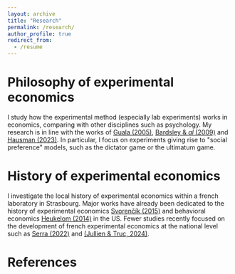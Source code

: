 ```yaml
---
layout: archive
title: "Research"
permalink: /research/
author_profile: true
redirect_from:
  - /resume
---
```


Philosophy of experimental economics
=========
   
I study how the experimental method (especially lab experiments) works in economics, comparing with other disciplines such as psychology. My research is in line with the works of [Guala (2005)](https://www.cambridge.org/core/books/methodology-of-experimental-economics/1333D78666AE8C93062FB80AF0A41CCC), [Bardsley & *al* (2009)](https://press.princeton.edu/books/hardcover/9780691124797/experimental-economics) and [Hausman (2023)](https://www.cambridge.org/core/books/inexact-and-separate-science-of-economics/D72C7ED18808BB691895934A9881740B). In particular, I focus on experiments giving rise to "social preference" models, such as the dictator game or the ultimatum game.

History of experimental economics  
==========
   
I investigate the local history of experimental economics within a french laboratory in Strasbourg. Major works have already been dedicated to the history of experimental economics [Svorenčík (2015)](https://papers.ssrn.com/sol3/papers.cfm?abstract_id=2560026) and behavioral economics [Heukelom (2014)](https://www.cambridge.org/core/books/abs/behavioral-economics/behavioral-economics-a-history/5FA5BE1B3DD59A52BC0BBDD347026BE2) in the US. Fewer studies recently focused on the development of french experimental economics at the national level such as [Serra (2022)](https://www.pulm.fr/index.php/default/la-revolution-experimentale-en-economie-numerique.html) and [(Jullien & Truc, 2024)](https://www.tandfonline.com/doi/full/10.1080/09672567.2024.2415000).   

References
========


